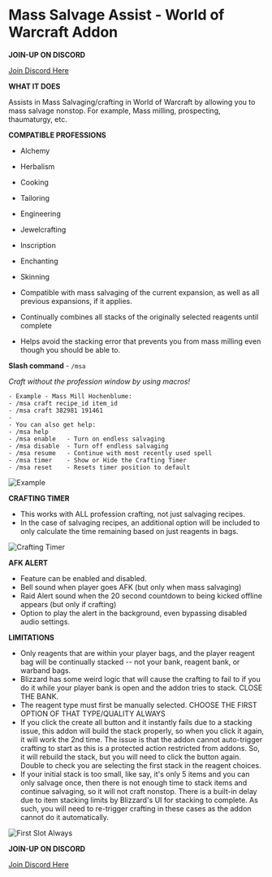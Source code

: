 # Mass Salvage Assist - World of Warcraft Addon

**JOIN-UP ON DISCORD**

[Join Discord Here](https://discord.gg/guBtvUU2ks)

**WHAT IT DOES**

Assists in Mass Salvaging/crafting in World of Warcraft by allowing you to mass salvage nonstop. For example, Mass milling, prospecting, thaumaturgy, etc.

**COMPATIBLE PROFESSIONS**

* Alchemy
* Herbalism
* Cooking
* Tailoring
* Engineering
* Jewelcrafting
* Inscription
* Enchanting
* Skinning

* Compatible with mass salvaging of the current expansion, as well as all previous expansions, if it applies.
* Continually combines all stacks of the originally selected reagents until complete
* Helps avoid the stacking error that prevents you from mass milling even though you should be able to.

**Slash command** - `/msa`

*Craft without the profession window by using macros!*

    - Example - Mass Mill Hochenblume:
    - /msa craft recipe_id item_id
    - /msa craft 382981 191461
    -
    - You can also get help:
    - /msa help
    - /msa enable   - Turn on endless salvaging
    - /msa disable  - Turn off endless salvaging
    - /msa resume   - Continue with most recently used spell
    - /msa timer    - Show or Hide the Crafting Timer
    - /msa reset    - Resets timer position to default

![Example](https://i.imgur.com/8r91gAQ.gif)

**CRAFTING TIMER**

* This works with ALL profession crafting, not just salvaging recipes.
* In the case of salvaging recipes, an additional option will be included to only calculate the time remaining based on just reagents in bags.

![Crafting Timer](https://i.imgur.com/6vkRNcz.jpeg)

**AFK ALERT**

* Feature can be enabled and disabled.
* Bell sound when player goes AFK (but only when mass salvaging)
* Raid Alert sound when the 20 second countdown to being kicked offline appears (but only if crafting)
* Option to play the alert in the background, even bypassing disabled audio settings.

**LIMITATIONS**

* Only reagents that are within your player bags, and the player reagent bag will be continually stacked -- not your bank, reagent bank, or warband bags.
* Blizzard has some weird logic that will cause the crafting to fail to if you do it while your player bank is open and the addon tries to stack. CLOSE THE BANK.
* The reagent type must first be manually selected. CHOOSE THE FIRST OPTION OF THAT TYPE/QUALITY ALWAYS
* If you click the create all button and it instantly fails due to a stacking issue, this addon will build the stack properly, so when you click it again, it will work the 2nd time. The issue is that the addon cannot auto-trigger crafting to start as this is a protected action restricted from addons. So, it will rebuild the stack, but you will need to click the button again. Double to check you are selecting the first stack in the reagent choices.
* If your initial stack is too small, like say, it's only 5 items and you can only salvage once, then there is not enough time to stack items and continue salvaging, so it will not craft nonstop. There is a built-in delay due to item stacking limits by Blizzard's UI for stacking to complete. As such, you will need to re-trigger crafting in these cases as the addon cannot do it automatically.

![First Slot Always](https://i.imgur.com/k9KodKZ.png)

**JOIN-UP ON DISCORD**

[Join Discord Here](https://discord.gg/guBtvUU2ks)